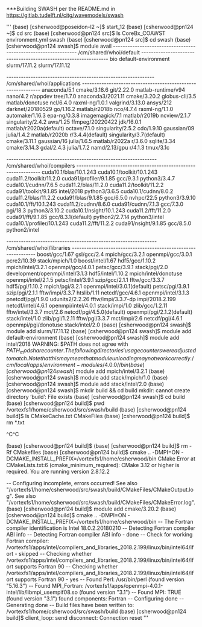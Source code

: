 ***Building SWASH per the README.md in https://gitlab.tudelft.nl/citg/wavemodels/swash  

'''
(base) [csherwood@poseidon-l2 ~]$ start_12
(base) [csherwood@pn124 ~]$ cd src
(base) [csherwood@pn124 src]$ ls
CoreBx_COAWST  environment.yml  swash
(base) [csherwood@pn124 src]$ cd swash
(base) [csherwood@pn124 swash]$ module avail
--------------------------------------------------------------- /cm/shared/whoi/default ----------------------------------------------------------------
bio  default-environment  slurm/17.11.2  slurm/17.11.12

------------------------------------------------------------- /cm/shared/whoi/applications -------------------------------------------------------------
anaconda/5.1       cmake/3.18.6      git/2.22.0       matlab-runtime/v94      nano/4.2          r/appdev                  tree/1.7.0
anaconda3/2021.11  cmake/3.20.2      globus-cli/3.5   matlab/donotuse         ncl/6.4.0         raxml-ng/1.0.1            valgrind/3.13.0
ansys/212          darknet/20180529  go/1.16.2        matlab/r2018b           nco/4.7.4         raxml-ng/1.1.0
automake/1.16.3    epa-ng/0.3.8      imagemagick/7.1  matlab/r2019b           ncview/2.1.7      singularity/2.4.2
aws/1.25           ffmpeg/20220422   jdk/16.0.1       matlab/r2020a(default)  octave/7.1.0      singularity/2.5.2
cdo/1.9.10         gaussian/09       julia/1.4.2      matlab/r2020b           r/3.4.4(default)  singularity/3.7(default)
cmake/3.11.1       gaussian/16       julia/1.6.5      matlab/r2022a           r/3.6.0           sqlite/3.34
cmake/3.14.3       gdal/2.4.3        julia/1.7.2      namd/2.13/gpu           r/4.1.3           tmux/3.1c

-------------------------------------------------------------- /cm/shared/whoi/compilers ---------------------------------------------------------------
cuda10.1/blas/10.1.243      cuda10.1/toolkit/10.1.243  cuda11.2/toolkit/11.2.0  cuda91/profiler/9.1.85  gcc/9.3.1       python3/3.4.7
cuda10.1/cudnn/7.6.5        cuda11.2/blas/11.2.0       cuda11.2/toolkit/11.2.2  cuda91/toolkit/9.1.85   intel/2018      python3/3.6.5
cuda10.1/cudnn/8.0.2        cuda11.2/blas/11.2.2       cuda91/blas/9.1.85       gcc/6.5.0               nvhpc/22.5      python3/3.9.10
cuda10.1/fft/10.1.243       cuda11.2/cudnn/8.6.0       cuda91/cudnn/7.1.3       gcc/7.3.0               pgi/18.3        python3/3.10.2
cuda10.1/nsight/10.1.243    cuda11.2/fft/11.2.0        cuda91/fft/9.1.85        gcc/8.3.1(default)      python2/2.7.14  python3/intel
cuda10.1/profiler/10.1.243  cuda11.2/fft/11.2.2        cuda91/nsight/9.1.85     gcc/8.5.0               python2/intel

-------------------------------------------------------------- /cm/shared/whoi/libraries ---------------------------------------------------------------
boost/gcc/1.67                   gsl/gcc/2.4        mpich/gcc/3.2.1            openmpi/gcc/3.0.1             pcre2/10.39        stack/mpich/1.0
boost/intel/1.67                 hdf5/gcc/1.10.2    mpich/intel/3.2.1          openmpi/gcc/4.0.1             petsc/gcc/3.9.1    stack/pgi/2.0
development/openmpi/intel/3.1.3  hdf5/intel/1.10.2  mpich/intel/donotuse       openmpi/intel/2.1.5           petsc/intel/3.9.1  szip/gcc/2.1.1
fftw/gcc/3.3.7                   hdf5/pgi/1.10.2    mpich/pgi/3.2.1            openmpi/intel/3.0.1(default)  petsc/pgi/3.9.1    szip/pgi/2.1.1
fftw/impi/3.3.7                  htslib/1.11        netcdf/gcc/4.6.1           openmpi/intel/3.1.3           pnetcdf/pgi/1.9.0  udunits2/2.2.26
fftw/impi/3.3.7-dp               impi/2018.2.199    netcdf/intel/4.6.1         openmpi/intel/4.0.1           stack/impi/1.0     zlib/gcc/1.2.11
fftw/intel/3.3.7                 mct/2.6            netcdf/pgi/4.5.0(default)  openmpi/pgi/2.1.2(default)    stack/intel/1.0    zlib/pgi/1.2.11
fftw/pgi/3.3.7                   mct/impi/2.6       netcdf/pgi/4.6.1           openmpi/pgi/donotuse          stack/intel/2.0
(base) [csherwood@pn124 swash]$ module add slurm/17.11.12
(base) [csherwood@pn124 swash]$ module add default-environment
(base) [csherwood@pn124 swash]$ module add intel/2018
WARNING: $PATH does not agree with $PATH_modshare counter. The following directories' usage counters were adjusted to match. Note that this may mean that module unloading may not work correctly.
 /cm/local/apps/environment-modules/4.0.0//bin
(base) [csherwood@pn124 swash]$ module add mpich/intel/3.2.1
(base) [csherwood@pn124 swash]$ module add stack/mpich/1.0
(base) [csherwood@pn124 swash]$ module add stack/intel/2.0
(base) [csherwood@pn124 swash]$ mkdir build && cd build
mkdir: cannot create directory ‘build’: File exists
(base) [csherwood@pn124 swash]$ cd build
(base) [csherwood@pn124 build]$ pwd
/vortexfs1/home/csherwood/src/swash/build
(base) [csherwood@pn124 build]$ ls
CMakeCache.txt  CMakeFiles
(base) [csherwood@pn124 build]$ rm *.txt

^C^C

(base) [csherwood@pn124 build]$
(base) [csherwood@pn124 build]$ rm -Rf CMakefiles
(base) [csherwood@pn124 build]$ cmake ..  -DMPI=ON -DCMAKE_INSTALL_PREFIX=/vortexfs1/home/csherwood/bin
CMake Error at CMakeLists.txt:6 (cmake_minimum_required):
  CMake 3.12 or higher is required.  You are running version 2.8.12.2


-- Configuring incomplete, errors occurred!
See also "/vortexfs1/home/csherwood/src/swash/build/CMakeFiles/CMakeOutput.log".
See also "/vortexfs1/home/csherwood/src/swash/build/CMakeFiles/CMakeError.log".
(base) [csherwood@pn124 build]$ module add cmake/3.20.2
(base) [csherwood@pn124 build]$ cmake ..  -DMPI=ON -DCMAKE_INSTALL_PREFIX=/vortexfs1/home/csherwood/bin
-- The Fortran compiler identification is Intel 18.0.2.20180210
-- Detecting Fortran compiler ABI info
-- Detecting Fortran compiler ABI info - done
-- Check for working Fortran compiler: /vortexfs1/apps/intel/compilers_and_libraries_2018.2.199/linux/bin/intel64/ifort - skipped
-- Checking whether /vortexfs1/apps/intel/compilers_and_libraries_2018.2.199/linux/bin/intel64/ifort supports Fortran 90
-- Checking whether /vortexfs1/apps/intel/compilers_and_libraries_2018.2.199/linux/bin/intel64/ifort supports Fortran 90 - yes
-- Found Perl: /usr/bin/perl (found version "5.16.3")
-- Found MPI_Fortran: /vortexfs1/apps/openmpi-4.0.1-intel/lib/libmpi_usempif08.so (found version "3.1")
-- Found MPI: TRUE (found version "3.1") found components: Fortran
-- Configuring done
-- Generating done
-- Build files have been written to: /vortexfs1/home/csherwood/src/swash/build
(base) [csherwood@pn124 build]$ client_loop: send disconnect: Connection reset
'''
